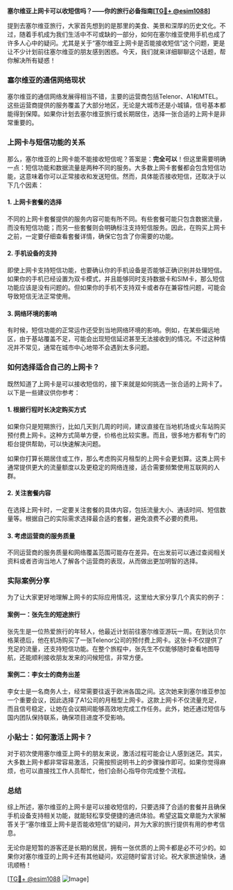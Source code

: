 **塞尔维亚上网卡可以收短信吗？——你的旅行必备指南[[TG💪+ @esim1088](https://t.me/s/esim1088)]**

提到去塞尔维亚旅行，大家首先想到的是那里的美食、美景和深厚的历史文化。不过，随着手机成为我们生活中不可或缺的一部分，如何在塞尔维亚使用手机也成了许多人心中的疑问。尤其是关于“塞尔维亚上网卡是否能接收短信”这个问题，更是让不少计划前往塞尔维亚的朋友感到困惑。今天，我们就来详细聊聊这个话题，帮你解决所有疑惑！

### 塞尔维亚的通信网络现状

塞尔维亚的通信网络发展得相当不错，主要的运营商包括Telenor、A1和MTEL。这些运营商提供的服务覆盖了大部分地区，无论是大城市还是小城镇，信号基本都能得到保障。如果你计划去塞尔维亚旅行或长期居住，选择一张合适的上网卡是非常重要的。

### 上网卡与短信功能的关系

那么，塞尔维亚的上网卡能不能接收短信呢？答案是：**完全可以**！但这里需要明确一点：短信功能和数据流量是两种不同的服务。大多数上网卡套餐都会包含短信功能，这意味着你可以正常接收和发送短信。然而，具体能否接收短信，还取决于以下几个因素：

#### 1. 上网卡套餐的选择
不同的上网卡套餐提供的服务内容可能有所不同。有些套餐可能只包含数据流量，而没有短信功能；而另一些套餐则会明确标注支持短信服务。因此，在购买上网卡之前，一定要仔细查看套餐详情，确保它包含了你需要的功能。

#### 2. 手机设备的支持
即使上网卡支持短信功能，也要确认你的手机设备是否能够正确识别并处理短信。如果你的手机已经设置为双卡模式，并且能够同时支持数据卡和SIM卡，那么短信功能应该是没有问题的。但如果你的手机不支持双卡或者存在兼容性问题，可能会导致短信无法正常使用。

#### 3. 网络环境的影响
有时候，短信功能的正常运作还受到当地网络环境的影响。例如，在某些偏远地区，由于基站覆盖不足，可能会出现短信延迟甚至无法接收到的情况。不过这种情况并不常见，通常在城市中心地带不会遇到太多问题。

### 如何选择适合自己的上网卡？

既然知道了上网卡是可以接收短信的，接下来就是如何挑选一张合适的上网卡了。以下是一些建议供你参考：

#### 1. 根据行程时长决定购买方式
如果你只是短期旅行，比如几天到几周的时间，建议直接在当地机场或火车站购买预付费上网卡。这种方式简单方便，价格也比较实惠。而且，很多地方都有专门的柜台提供帮助，可以快速解决问题。

如果你打算长期居住或工作，那么考虑购买月租型的上网卡会更划算。这类上网卡通常提供更大的流量额度以及更稳定的网络连接，适合需要频繁使用互联网的人群。

#### 2. 关注套餐内容
在选择上网卡时，一定要关注套餐的具体内容，包括流量大小、通话时间、短信数量等。根据自己的实际需求选择最合适的套餐，避免浪费不必要的费用。

#### 3. 考虑运营商的服务质量
不同运营商的服务质量和网络覆盖范围可能存在差异。在出发前可以通过查阅相关资料或者咨询当地人了解各个运营商的表现，从而做出更加明智的选择。

### 实际案例分享

为了让大家更好地理解上网卡的实际应用情况，这里给大家分享几个真实的例子：

#### 案例一：张先生的短途旅行
张先生是一位热爱旅行的年轻人，他最近计划前往塞尔维亚游玩一周。在到达贝尔格莱德后，他在机场购买了一张Telenor公司的预付费上网卡。这张卡不仅提供了充足的流量，还支持短信功能。在整个旅程中，张先生不仅能够随时查看地图导航，还能顺利接收朋友发来的问候短信，非常方便。

#### 案例二：李女士的商务出差
李女士是一名商务人士，经常需要往返于欧洲各国之间。这次她来到塞尔维亚参加一个重要会议，因此选择了A1公司的月租型上网卡。这款上网卡不仅流量充足，而且信号稳定，让她在会议期间能够高效地完成工作任务。此外，她还通过短信与国内团队保持联系，确保项目进度不受影响。

### 小贴士：如何激活上网卡？

对于初次使用塞尔维亚上网卡的朋友来说，激活过程可能会让人感到迷茫。其实，大多数上网卡都非常容易激活，只需按照说明书上的步骤操作即可。如果你觉得麻烦，也可以直接找工作人员帮忙，他们会耐心指导你完成整个流程。

### 总结

综上所述，塞尔维亚的上网卡是可以接收短信的，只要选择了合适的套餐并且确保手机设备支持相关功能，就能轻松享受便捷的通讯体验。希望这篇文章能为大家解答关于“塞尔维亚上网卡是否能收短信”的疑问，并为大家的旅行提供有用的参考信息。

无论你是短暂的游客还是长期的居民，拥有一张优质的上网卡都是必不可少的。如果你对塞尔维亚的上网卡还有其他疑问，欢迎随时留言讨论。祝大家旅途愉快，通讯顺畅！

[[TG💪+ @esim1088](https://t.me/s/esim1088) ![Image](https://i.postimg.cc/4NQfJmqS/Snipaste-2025-05-13-00-14-12.png)]